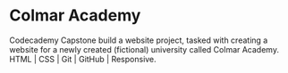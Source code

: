 # Colmar Academy
Codecademy Capstone build a website project, tasked with creating a website for a newly created (fictional) university called Colmar Academy. HTML | CSS | Git | GitHub | Responsive. 
